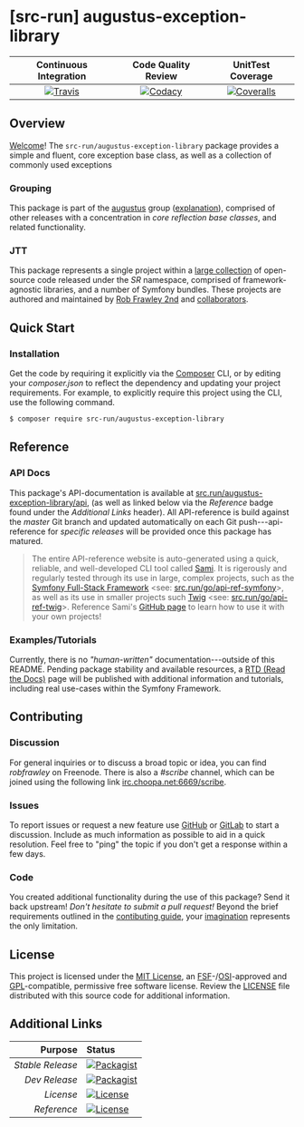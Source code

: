 # [src-run] augustus-exception-library

| Continuous Integration |   Code Quality Review   |    UnitTest Coverage    |
|:----------------------:|:-----------------------:|:-----------------------:|
| [![Travis](https://src.run/augustus-exception-library/travis_shield)](https://src.run/augustus-exception-library/travis) | [![Codacy](https://src.run/augustus-exception-library/codacy_shield)](https://src.run/augustus-exception-library/codacy) | [![Coveralls](https://src.run/augustus-exception-library/coveralls_shield)](https://src.run/augustus-exception-library/coveralls) |

## Overview

[Welcome](https://src.run/go/readme_welcome)!
The `src-run/augustus-exception-library` package provides a
simple and fluent, core exception base class, as well as a collection of commonly used exceptions

### Grouping

This package is part of the [augustus](https://src.run/augustus-exception-library/group)
group ([explanation](https://src.run/augustus-exception-library/group_explanation)),
comprised of other releases with a concentration in
*core reflection base classes*,
and related functionality.

### JTT

This package represents a single project within a
[large collection](https://src.run/go/explore) of open-source code released
under the *SR* namespace, comprised of framework-agnostic libraries,
and a number of Symfony bundles. These projects are authored and maintained
by [Rob Frawley 2nd](https://src.run/rmf) and
[collaborators](https://src.run/augustus-exception-library/github_collaborators).

## Quick Start

### Installation

Get the code by requiring it explicitly via the [Composer](https://getcomposer.com)
CLI, or by editing your *composer.json* to reflect the dependency and updating
your project requirements. For example, to explicitly require this project using
the CLI, use the following command.

```bash
$ composer require src-run/augustus-exception-library
```

## Reference

### API Docs

This package's API-documentation is available at [src.run/augustus-exception-library/api](https://src.run/augustus-exception-library/api),
(as well as linked below via the *Reference* badge found under the *Additional Links*
header). All API-reference is build against the *master* Git branch and updated
automatically on each Git push---api-reference for *specific releases* will
be provided once this package has matured.

> The entire API-reference website is auto-generated using a quick,
> reliable, and well-developed CLI tool called [Sami](https://src.run/go/sami).
> It is rigerously and regularly tested through its use in large, complex projects,
> such as the [Symfony Full-Stack Framework](https://src.run/go/symfony)
> <see: [src.run/go/api-ref-symfony](https://src.run/go/symfony-api)>, as well
> as its use in smaller projects such
> [Twig](https://src.run/go/sami-twig)
> <see: [src.run/go/api-ref-twig](https://src.run/go/twig-api)>.
> Reference Sami's [GitHub page](https://src.run/go/sami) to learn how to use
> it with your own projects!

### Examples/Tutorials

Currently, there is no *"human-written"* documentation---outside of this README.
Pending package stability and available resources, a
[RTD (Read the Docs)](https://src.run/go/rtd) page will be published with
additional information and tutorials, including real use-cases within the Symfony
Framework.

## Contributing

### Discussion

For general inquiries or to discuss a broad topic or idea, you can find
*robfrawley* on Freenode. There is also a *#scribe* channel, which can
be joined using the following link
[irc.choopa.net:6669/scribe](irc://irc.choopa.net:6669/scribe).

### Issues

To report issues or request a new feature use
[GitHub](https://src.run/augustus-exception-library/github_issues)
or [GitLab](https://src.run/augustus-exception-library/gitlab_issues)
to start a discussion. Include as much information as possible to aid in
a quick resolution. Feel free to "ping" the topic if you don't get a
response within a few days.

### Code

You created additional functionality during the use of this package? Send
it back upstream! *Don't hesitate to submit a pull request!* Beyond the
brief requirements outlined in the
[contibuting guide](https://src.run/augustus-exception-library/contributing),
your [imagination](https://src.run/go/readme_imagination)
represents the only limitation.

## License

This project is licensed under the
[MIT License](https://src.run/go/mit), an
[FSF](https://src.run/go/fsf)-/[OSI](https://src.run/go/osi)-approved
and [GPL](https://src.run/go/gpl)-compatible, permissive free software
license. Review the
[LICENSE](https://src.run/augustus-exception-library/license)
file distributed with this source code for additional information.

## Additional Links

|       Purpose | Status        |
|--------------:|:--------------|
| *Stable Release*    | [![Packagist](https://src.run/augustus-exception-library/packagist_shield)](https://src.run/augustus-exception-library/packagist) |
| *Dev Release*    | [![Packagist](https://src.run/augustus-exception-library/packagist_pre_shield)](https://src.run/augustus-exception-library/packagist) |
| *License*    | [![License](https://src.run/augustus-exception-library/license_shield)](https://src.run/augustus-exception-library/license) |
| *Reference*  | [![License](https://src.run/augustus-exception-library/api_shield)](https://src.run/augustus-exception-library/api) |
